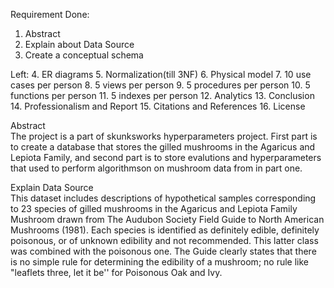 Requirement
Done:
1. Abstract
2. Explain about Data Source
3. Create a conceptual schema

Left:
4. ER diagrams
5. Normalization(till 3NF)
6. Physical model
7. 10 use cases per person
8. 5 views per person
9. 5 procedures per person
10. 5 functions per person
11. 5 indexes per person
12. Analytics
13. Conclusion
14. Professionalism and Report
15. Citations and References
16. License

Abstract\
The project is a part of skunksworks hyperparameters project. First part is to create a database that stores the gilled mushrooms in the Agaricus and Lepiota Family, and second part is to store evalutions and hyperparameters that used to perform algorithmson on mushroom data from in part one.

Explain Data Source\
This dataset includes descriptions of hypothetical samples corresponding to 23 species of gilled mushrooms 
in the Agaricus and Lepiota Family Mushroom drawn from The Audubon Society Field Guide to North American 
Mushrooms (1981). Each species is identified as definitely edible, definitely poisonous, or of unknown 
edibility and not recommended. This latter class was combined with the poisonous one. The Guide clearly states 
that there is no simple rule for determining the edibility of a mushroom; no rule like "leaflets three, 
let it be'' for Poisonous Oak and Ivy.
